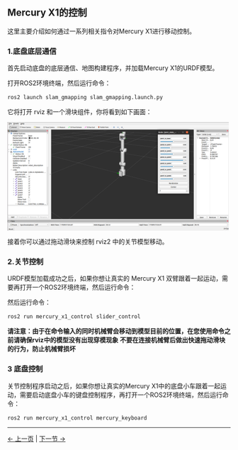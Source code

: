## Mercury X1的控制

这里主要介绍如何通过一系列相关指令对Mercury X1进行移动控制。

### 1.底盘底层通信

首先启动底盘的底层通信、地图构建程序，并加载Mercury X1的URDF模型。

打开ROS2环境终端，然后运行命令：

```bash
ros2 launch slam_gmapping slam_gmapping.launch.py
```

它将打开 rviz 和一个滑块组件，你将看到如下画面：

<img src =../../resources/11-ApplicationBaseROS/image/mercuryA1_slider_control.png
width ="500"  align = "center">

接着你可以通过拖动滑块来控制 rviz2 中的关节模型移动。

### 2.关节控制

URDF模型加载成功之后，如果你想让真实的 Mercury X1 双臂跟着一起运动，需要再打开一个ROS2环境终端，然后运行命令：

然后运行命令：

```bash
ros2 run mercury_x1_control slider_control
```

**请注意：由于在命令输入的同时机械臂会移动到模型目前的位置，在您使用命令之前请确保rviz中的模型没有出现穿模现象**
**不要在连接机械臂后做出快速拖动滑块的行为，防止机械臂损坏**

### 3 底盘控制

关节控制程序启动之后，如果你想让真实的Mercury X1中的底盘小车跟着一起运动，需要启动底盘小车的键盘控制程序，再打开一个ROS2环境终端，然后运行命令：

```bash
ros2 run mercury_x1_control mercury_keyboard
```

---

[← 上一页](11.2.3-Rviz2Introduction.md) | [下一节 →](../..)
